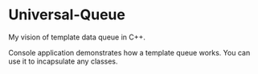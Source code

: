 # Universal-Queue
My vision of template data queue in C++.

Console application demonstrates how a template queue works. You can use it to incapsulate any classes.
